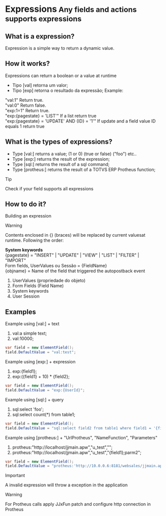 <h1>Expressions<small> Any fields and actions supports expressions</small></h1>

## What is a expression?
Expression is a simple way to return a dynamic value.


## How it works?

Expressions can return a boolean or a value at runtime<br>
 - Tipo [val] retorna um valor; 
 - Tipo [exp] retorna o resultado da expressão; 
Example: <br>

"val:1" Return true.
<br>
"val:0" Return false.
<br>
"exp:1=1" Return true.
<br>
"exp:{pagestate} = 'LIST'" If a list return true<br>
"exp:{pagestate} = 'UPDATE' AND {ID} = '1'" If update and a field value ID equals 1 return true<br>

## What is the types of expressions?
- Type [val:] returns a value; (1 or 0) (true or false) ("foo") etc..
- Type [exp:] returns the result of the expression;
- Type [sql:] returns the result of a sql command;
- Type [protheus:] returns the result of a TOTVS ERP Protheus function;

> [!TIP] 
> Check if your field supports all expressions


## How to do it?
Building an expression<br>
> [!WARNING] 
> Contents enclosed in {} (braces) will be replaced by current values ​​at runtime. Following the order:


**System keywords**<br>
{pagestate} = "INSERT" | "UPDATE" | "VIEW" | "LIST" | "FILTER" | "IMPORT"
<br>
Form fields, UserValues ou Sessão = {FieldName}
<br>
{objname} = Name of the field that triggered the autopostback event

1. UserValues (propriedade do objeto)
2. Form Fields (Field Name)
3. System keywords
4. User Session


## Examples

Example using [val:] + text<br>
1. val:a simple text;
2. val:10000;
```cs
var field = new ElementField();
field.DefaultValue = "val:test";
```

Example using [exp:] + expression<br>
1. exp:{field1};
2. exp:({field1} + 10) * {field2};
```cs
var field = new ElementField();
field.DefaultValue = "exp:{UserId}";
```

Example using [sql:] + query<br>
1. sql:select 'foo';
2. sql:select count(*) from table1;
```cs
var field = new ElementField();
field.DefaultValue = "sql:select field2 from table1 where field1 = '{field1}'";
```

Example using [protheus:] + "UrlProtheus", "NameFunction", "Parameters" <br>
1. protheus:"http://localhost/jjmain.apw","u_test","";
2. protheus:"http://localhost/jjmain.apw","u_test","{field1};parm2";
```cs
var field = new ElementField();
field.DefaultValue = "protheus:'http://10.0.0.6:8181/websales/jjmain.apw', 'u_vldpan', '1;2'";
```

> [!IMPORTANT] 
> A invalid expression will throw a exception in the application

> [!WARNING] 
> For Protheus calls apply JJxFun patch and configure http connection in Protheus
> 


## 